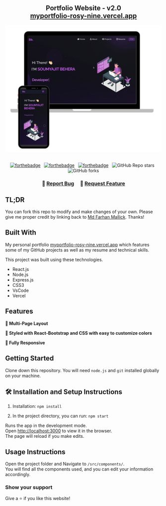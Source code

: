 <h2 align="center">
  Portfolio Website - v2.0<br/>
  <a href="https://myportfolio-rosy-nine.vercel.app/" target="_blank">myportfolio-rosy-nine.vercel.app</a>
</h2>
<div align="center">
  <img alt="Demo" src="./Images/readme-img1.png" />
</div>

<br/>

<center>

[![forthebadge](https://forthebadge.com/images/badges/built-with-love.svg)](https://forthebadge.com) &nbsp;
[![forthebadge](https://forthebadge.com/images/badges/made-with-javascript.svg)](https://forthebadge.com) &nbsp;
[![forthebadge](https://forthebadge.com/images/badges/open-source.svg)](https://forthebadge.com) &nbsp;
![GitHub Repo stars](https://img.shields.io/github/stars/mdfarhanmallick/Portfolio?color=red&logo=github&style=for-the-badge) &nbsp;
![GitHub forks](https://img.shields.io/github/forks/mdfarhanmallick/Portfolio?color=red&logo=github&style=for-the-badge)

</center>

<h3 align="center">
    🔹
    <a href="https://github.com/mdfarhanmallick/Portfolio/issues">Report Bug</a> &nbsp; &nbsp;
    🔹
    <a href="https://github.com/mdfarhanmallick/Portfolio/issues">Request Feature</a>
</h3>

## TL;DR

You can fork this repo to modify and make changes of your own. Please give me proper credit by linking back to [Md Farhan Mallick](https://github.com/mdfarhanmallick/Portfolio). Thanks!

## Built With

My personal portfolio <a href="https://myportfolio-rosy-nine.vercel.app/" target="_blank">myportfolio-rosy-nine.vercel.app</a> which features some of my GitHub projects as well as my resume and technical skills.<br/>

This project was built using these technologies.

- React.js
- Node.js
- Express.js
- CSS3
- VsCode
- Vercel

## Features

**📖 Multi-Page Layout**

**🎨 Styled with React-Bootstrap and CSS with easy to customize colors**

**📱 Fully Responsive**

## Getting Started

Clone down this repository. You will need `node.js` and `git` installed globally on your machine.

## 🛠 Installation and Setup Instructions

1. Installation: `npm install`

2. In the project directory, you can run: `npm start`

Runs the app in the development mode.\
Open [http://localhost:3000](http://localhost:3000) to view it in the browser.\
The page will reload if you make edits.

## Usage Instructions

Open the project folder and Navigate to `/src/components/`. <br/>
You will find all the components used, and you can edit your information accordingly.

### Show your support

Give a ⭐ if you like this website!
